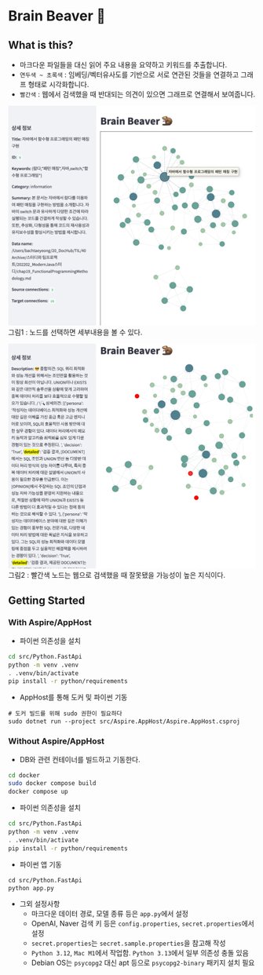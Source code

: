 # Brain Beaver :beaver:
  
## What is this?
  
- 마크다운 파일들을 대신 읽어 주요 내용을 요약하고 키워드를 추출합니다.
- `연두색 ~ 초록색` : 임베딩/벡터유사도를 기반으로 서로 연관된 것들을 연결하고 그래프 형태로 시각화합니다.
- `빨간색` : 웹에서 검색했을 때 반대되는 의견이 있으면 그래프로 연결해서 보여줍니다.
  
![](demo_001.png)
그림1 : 노드를 선택하면 세부내용을 볼 수 있다.
  
![](demo_002.png)
그림2 : 빨간색 노드는 웹으로 검색했을 때 잘못됐을 가능성이 높은 지식이다.
  
  
  
## Getting Started
  
### With Aspire/AppHost
- 파이썬 의존성을 설치
```bash
cd src/Python.FastApi
python -m venv .venv
. .venv/bin/activate
pip install -r python/requirements
```

- AppHost를 통해 도커 및 파이썬 기동
```
# 도커 빌드를 위해 sudo 권한이 필요하다
sudo dotnet run --project src/Aspire.AppHost/Aspire.AppHost.csproj
```

### Without Aspire/AppHost
- DB와 관련 컨테이너를 빌드하고 기동한다.
```bash
cd docker
sudo docker compose build
docker compose up
```
  
- 파이썬 의존성을 설치
```bash
cd src/Python.FastApi
python -m venv .venv
. .venv/bin/activate
pip install -r python/requirements
```

- 파이썬 앱 기동
```
cd src/Python.FastApi
python app.py
```
  
- 그외 설정사항
  - 마크다운 데이터 경로, 모델 종류 등은 `app.py`에서 설정
  - OpenAI, Naver 검색 키 등은 `config.properties`, `secret.properties`에서 설정
  - `secret.properties`는 `secret.sample.properties`을 참고해 작성
  - `Python 3.12`, `Mac M1`에서 작업함. `Python 3.13`에서 일부 의존성 충돌 있음
  - Debian OS는 `psycopg2` 대신 apt 등으로 `psycopg2-binary` 패키지 설치 필요

